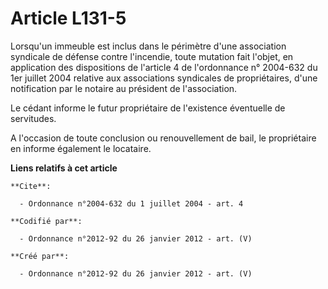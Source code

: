 # Article L131-5

Lorsqu'un immeuble est inclus dans le périmètre d'une association syndicale de défense contre l'incendie, toute mutation fait
l'objet, en application des dispositions de l'article 4 de l'ordonnance n° 2004-632 du 1er juillet 2004 relative aux
associations syndicales de propriétaires, d'une notification par le notaire au président de l'association.

Le cédant informe le futur propriétaire de l'existence éventuelle de servitudes.

A l'occasion de toute conclusion ou renouvellement de bail, le propriétaire en informe également le locataire.

**Liens relatifs à cet article**

	**Cite**:

	  - Ordonnance n°2004-632 du 1 juillet 2004 - art. 4

	**Codifié par**:

	  - Ordonnance n°2012-92 du 26 janvier 2012 - art. (V)

	**Créé par**:

	  - Ordonnance n°2012-92 du 26 janvier 2012 - art. (V)
